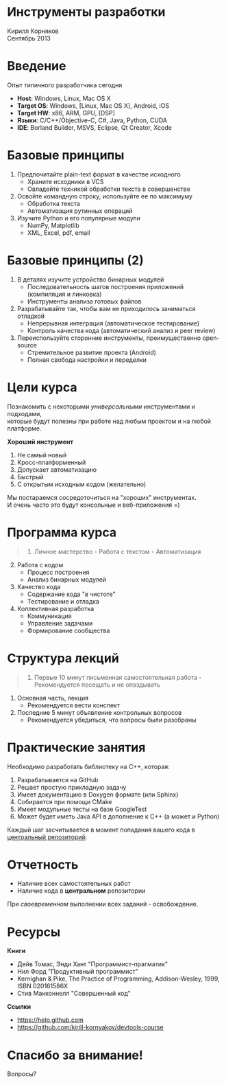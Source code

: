 # Инструменты разработки

Кирилл Корняков  
Сентябрь 2013

# Введение

Опыт типичного разработчика сегодня

  - **Host**: Windows, Linux, Mac OS X
  - **Target OS**: Windows, [Linux, Mac OS X], Android, iOS
  - **Target HW**: x86, ARM, GPU, [DSP]
  - **Языки**: С/С++/Objective-C, C#, Java, Python, CUDA
  - **IDE**: Borland Builder, MSVS, Eclipse, Qt Creator, Xcode

# Базовые принципы

  1. Предпочитайте plain-text формат в качестве исходного
     - Храните исходники в VCS
     - Овладейте техникой обработки текста в совершенстве
  1. Освойте командную строку, используйте ее по максимуму
     - Обработка текста
     - Автоматизация рутинных операций
  1. Изучите Python и его популярные модули
     - NumPy, Matplotlib
     - XML, Excel, pdf, email

# Базовые принципы (2)

  1. В деталях изучите устройство бинарных модулей
     - Последовательность шагов построения приложений (компиляция и линковка)
     - Инструменты анализа готовых файлов
  1. Разрабатывайте так, чтобы вам не приходилось заниматься отладкой
     - Непрерывная интеграция (автоматическое тестирование)
     - Контроль качества кода (автоматический анализ и peer review)
  1. Переиспользуйте сторонние инструменты, преимущественно open-source
     - Стремительное развитие проекта (Android)
     - Полная свобода настройки и переделки

# Цели курса

Познакомить с некоторыми _универсальными_ инструментами и подходами,  
которые будут полезны при работе над любым проектом и на любой платформе.

**Хороший инструмент**

  1. Не самый новый
  1. Кросс-платформенный
  1. Допускает автоматизацию
  1. Быстрый
  1. С открытым исходным кодом (желательно)

Мы постараемся сосредоточиться на "хороших" инструментах.  
И очень часто это будут консольные и веб-приложения =)

# Программа курса

> 1. Личное мастерство
     - Работа с текстом
     - Автоматизация
  2. Работа с кодом
     - Процесс построения
     - Анализ бинарных модулей
  3. Качество кода
     - Содержание кода "в чистоте"
     - Тестирование и отладка
  4. Коллективная разработка
     - Коммуникация
     - Управление задачами
     - Формирование сообщества

# Структура лекций

> 1. Первые 10 минут письменная самостоятельная работа
     - Рекомендуется посещать и не опаздывать
  1. Основная часть, лекция
     - Рекомендуется вести конспект
  1. Последние 5 минут объявление контрольных вопросов
     - Рекомендуется убедиться, что вопросы были разобраны

# Практические занятия

Необходимо разработать библиотеку на С++, которая:

  1. Разрабатывается на GitHub
  1. Решает простую прикладную задачу
  1. Имеет документацию в Doxygen формате (или Sphinx)
  1. Собирается при помощи CMake
  1. Имеет модульные тесты на базе GoogleTest
  1. Может будет иметь Java API в дополнение к С++ (а может и Python)

Каждый шаг засчитывается в момент попадания вашего кода в 
[центральный репозиторий](https://github.com/kirill-kornyakov/devtools-course).

# Отчетность

  * Наличие всех самостоятельных работ
  * Наличие кода в **центральном** репозитории

При _своевременном_ выполнении всех заданий - освобождение.

# Ресурсы

**Книги**

  - Дейв Томас, Энди Хант "Программист-прагматик"
  - Нил Форд "Продуктивный программист"
  - Kernighan & Pike, The Practice of Programming, Addison-Wesley, 1999, ISBN 020161586X 
  - Стив Макконнелл "Совершенный код"

**Ссылки**

  - <https://help.github.com>
  - <https://github.com/kirill-kornyakov/devtools-course>

# Спасибо за внимание!

Вопросы?